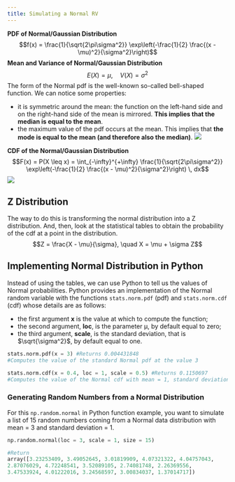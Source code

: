 ```yaml
---
title: Simulating a Normal RV
---
```


**PDF of Normal/Gaussian Distribution**
$$f(x) = \frac{1}{\sqrt{2\pi\sigma^2}} \exp\left(-\frac{1}{2} \frac{(x - \mu)^2}{\sigma^2}\right)$$
**Mean and Variance of Normal/Gaussian Distribution**
$$E(X) = \mu, \quad V(X) = \sigma^2$$
The form of the Normal pdf is the well-known so-called bell-shaped function. We
can notice some properties:

- it is symmetric around the mean: the function on the left-hand side and on the right-hand side of the mean is mirrored. **This implies that the median is equal to the mean**.
- the maximum value of the pdf occurs at the mean. This implies that **the mode is equal to the mean (and therefore also the median)**.
![](../attachments/screenshot-2024-02-27-at-123854.png)

**CDF of the Normal/Gaussian Distribution**
$$F(x) = P(X \leq x) = \int_{-\infty}^{+\infty} \frac{1}{\sqrt{2\pi\sigma^2}} \exp\left(-\frac{1}{2} \frac{(x - \mu)^2}{\sigma^2}\right) \, dx$$
![](../attachments/screenshot-2024-02-27-at-124033.png)

## Z Distribution
The way to do this is transforming the normal distribution into a Z distribution.
And, then, look at the statistical tables to obtain the probability of the cdf at a point
in the distribution.
$$Z = \frac{X - \mu}{\sigma}, \quad X = \mu + \sigma Z$$
## Implementing Normal Distribution in Python
Instead of using the tables, we can use Python to tell us the values of Normal probabilities.
Python provides an implementation of the Normal random variable with the functions
`stats.norm.pdf` (pdf) and `stats.norm.cdf` (cdf) whose details are as follows:
- the first argument **x** is the value at which to compute the function;
- the second argument, **loc**, is the parameter μ, by default equal to zero;
- the third argument, **scale**, is the standard deviation, that is $\sqrt{\sigma^2}$, by default equal to one.

```python
stats.norm.pdf(x = 3) #Returns 0.004431848
#Computes the value of the standard Normal pdf at the value 3

stats.norm.cdf(x = 0.4, loc = 1, scale = 0.5) #Returns 0.1150697
#Computes the value of the Normal cdf with mean = 1, standard deviation = 0.5, and value = 0.4
```

### Generating Random Numbers from a Normal Distribution
For this `np.random.normal` in Python function example, you want to simulate a list
of 15 random numbers coming from a Normal data distribution with mean = 3 and
standard deviation = 1.
```python
np.random.normal(loc = 3, scale = 1, size = 15)

#Return
array([3.23253409, 3.49052645, 3.01819909, 4.07321322, 4.04757043,
2.87076029, 4.72248541, 3.52089105, 2.74081748, 2.26369556,
3.47533924, 4.01222016, 3.24568597, 3.00834037, 1.37014717])
```

